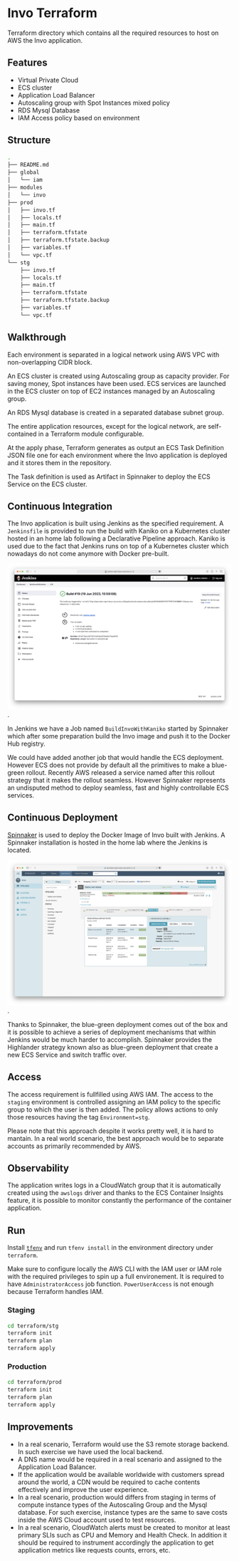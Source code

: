 # Invo Terraform

Terraform directory which contains all the required resources to host on AWS the Invo application.

## Features

- Virtual Private Cloud
- ECS cluster
- Application Load Balancer
- Autoscaling group with Spot Instances mixed policy
- RDS Mysql Database
- IAM Access policy based on environment

## Structure

```sh
.
├── README.md
├── global
│   └── iam
├── modules
│   └── invo
├── prod
│   ├── invo.tf
│   ├── locals.tf
│   ├── main.tf
│   ├── terraform.tfstate
│   ├── terraform.tfstate.backup
│   ├── variables.tf
│   └── vpc.tf
└── stg
    ├── invo.tf
    ├── locals.tf
    ├── main.tf
    ├── terraform.tfstate
    ├── terraform.tfstate.backup
    ├── variables.tf
    └── vpc.tf
```

## Walkthrough

Each environment is separated in a logical network using AWS VPC with non-overlapping CIDR block.

An ECS cluster is created using Autoscaling group as capacity provider. For saving money, Spot instances have been used. ECS services are launched in the ECS cluster on top of EC2 instances managed by an Autoscaling group.

An RDS Mysql database is created in a separated database subnet group.

The entire application resources, except for the logical network, are self-contained in a Terraform module configurable.

At the apply phase, Terraform generates as output an ECS Task Definition JSON file one for each environment where the Invo application is deployed and it stores them in the repository.

The Task definition is used as Artifact in Spinnaker to deploy the ECS Service on the ECS cluster.

## Continuous Integration

The Invo application is built using Jenkins as the specified requirement. A `Jenkinsfile` is provided to run the build with Kaniko on a Kubernetes cluster hosted in an home lab following a Declarative Pipeline approach. Kaniko is used due to the fact that Jenkins runs on top of a Kubernetes cluster which nowadays do not come anymore with Docker pre-built.

![jenkins](/images/jenkins.png "Jenkins").

In Jenkins we have a Job named `BuildInvoWithKaniko` started by Spinnaker which after some preparation build the Invo image and push it to the Docker Hub registry.

We could have added another job that would handle the ECS deployment. However ECS does not provide by default all the primitives to make a blue-green rollout. Recently AWS released a service named after this rollout strategy that it makes the rollout seamless. However Spinnaker represents an undisputed method to deploy seamless, fast and highly controllable ECS services.

## Continuous Deployment

[Spinnaker](https://spinnaker.io) is used to deploy the Docker Image of Invo built with Jenkins. A Spinnaker installation is hosted in the home lab where the Jenkins is located.

![spinnaker](/images/spinnaker.png "Spinnaker").

Thanks to Spinnaker, the blue-green deployment comes out of the box and it is possible to achieve a series of deployment mechanisms that within Jenkins would be much harder to accomplish. Spinnaker provides the Highlander strategy known also as blue-green deployment that create a new ECS Service and switch traffic over.

## Access

The access requirement is fullfilled using AWS IAM. The access to the `staging` environment is controlled assigning an IAM policy to the specific group to which the user is then added. The policy allows actions to only those resources having the tag `Environment=stg`.

Please note that this approach despite it works pretty well, it is hard to mantain. In a real world scenario, the best approach would be to separate accounts as primarily recommended by AWS.

## Observability

The application writes logs in a CloudWatch group that it is automatically created using the `awslogs` driver and thanks to the ECS Container Insights feature, it is possible to monitor constantly the performance of the container application.

## Run

Install [`tfenv`](https://github.com/tfutils/tfenv) and run `tfenv install` in the environment directory under `terraform`.

Make sure to configure locally the AWS CLI with the IAM user or IAM role with the required privileges to spin up a full environement. It is required to have `AdministratorAccess` job function. `PowerUserAccess` is not enough because Terraform handles IAM.

### Staging

```sh
cd terraform/stg
terraform init
terraform plan
terraform apply
```

### Production

```sh
cd terraform/prod
terraform init
terraform plan
terraform apply
```

## Improvements

- In a real scenario, Terraform would use the S3 remote storage backend. In such exercise we have used the local backend.
- A DNS name would be required in a real scenario and assigned to the Application Load Balancer.
- If the application would be available worldwide with customers spread around the world, a CDN would be required to cache contents effectively and improve the user experience.
- In a real scenario, production would differs from staging in terms of compute instance types of the Autoscaling Group and the Mysql database. For such exercise, instance types are the same to save costs inside the AWS Cloud account used to test resources.
- In a real scenario, CloudWatch alerts must be created to monitor at least primary SLIs such as CPU and Memory and Health Check. In addition it should be required to instrument accordingly the application to get application metrics like requests counts, errors, etc.
